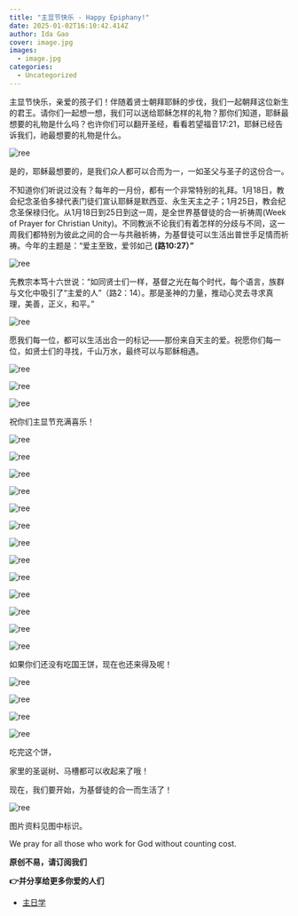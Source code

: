 ```yaml
---
title: "主显节快乐 - Happy Epiphany!"
date: 2025-01-02T16:10:42.414Z
author: Ida Gao
cover: image.jpg
images:
  - image.jpg
categories:
  - Uncategorized
---
```


主显节快乐，亲爱的孩子们！伴随着贤士朝拜耶稣的步伐，我们一起朝拜这位新生的君王。请你们一起想一想，我们可以送给耶稣怎样的礼物？那你们知道，耶稣最想要的礼物是什么吗？也许你们可以翻开圣经，看看若望福音17:21，耶稣已经告诉我们，祂最想要的礼物是什么。

<!--more-->

  

![ree](https://static.wixstatic.com/media/ec8b63_797a075474964a9aa2362cd44b608477~mv2.jpg)

  

是的，耶稣最想要的，是我们众人都可以合而为一，一如圣父与圣子的这份合一。

  

不知道你们听说过没有？每年的一月份，都有一个非常特别的礼拜。1月18日，教会纪念圣伯多禄代表门徒们宣认耶稣是默西亚、永生天主之子；1月25日，教会纪念圣保禄归化。从1月18日到25日到这一周，是全世界基督徒的合一祈祷周(Week of Prayer for Christian Unity)。不同教派不论我们有着怎样的分歧与不同，这一周我们都特别为彼此之间的合一与共融祈祷，为基督徒可以生活出普世手足情而祈祷。今年的主题是：“爱主至致，爱邻如己 **(路10:27）”**

  

  

![ree](https://static.wixstatic.com/media/ec8b63_254a21d0039c4b7694abc668cdcfd3f6~mv2.jpg)

  

先教宗本笃十六世说：“如同贤士们一样，基督之光在每个时代，每个语言，族群与文化中吸引了“主爱的人”（路2：14）。那是圣神的力量，推动心灵去寻求真理，美善，正义，和平。”

  

![ree](https://static.wixstatic.com/media/ec8b63_dedb0cd34a0d41cd9a59b3860492adfc~mv2.jpg)

  

愿我们每一位，都可以生活出合一的标记——那份来自天主的爱。祝愿你们每一位，如贤士们的寻找，千山万水，最终可以与耶稣相遇。

![ree](https://static.wixstatic.com/media/ec8b63_d9a4ab6c13774ec6b9b0729943dccdc7~mv2.jpg)

![ree](https://static.wixstatic.com/media/ec8b63_0a829f56b8824e0ea7783aaae3fd3f6f~mv2.jpg)

![ree](https://static.wixstatic.com/media/ec8b63_f3878e8b4e3d45d980387059e1365622~mv2.jpg)

  

祝你们主显节充满喜乐！

  

![ree](https://static.wixstatic.com/media/ec8b63_f0c1311d6fe9401c8a29a8ddee6fe3d4~mv2.jpg)

![ree](https://static.wixstatic.com/media/ec8b63_b0e23d6e0a05441d8c56971b4a3e5466~mv2.jpg)

![ree](https://static.wixstatic.com/media/ec8b63_6a202fd6d083498fa9cdd7421c9440fe~mv2.jpg)

![ree](https://static.wixstatic.com/media/ec8b63_e9f77f06d0754b2fb4061f7a3aa33cf1~mv2.jpg)

![ree](https://static.wixstatic.com/media/ec8b63_287bc975d9b74acbb6b9f730b907ffaa~mv2.jpg)

![ree](https://static.wixstatic.com/media/ec8b63_f0dba2225b3046cab32ab97f0c2b863c~mv2.jpg)

![ree](https://static.wixstatic.com/media/ec8b63_b2d740ccaf264253907e62ea201a4f7b~mv2.jpg)

![ree](https://static.wixstatic.com/media/ec8b63_3212dd1c271d4ab491110dcc8cb4a41b~mv2.jpg)

![ree](https://static.wixstatic.com/media/ec8b63_f21cc49e350547df946ec5b9331c28e9~mv2.jpg)

![ree](https://static.wixstatic.com/media/ec8b63_81a8ecc0f7234f77a01a0f48eb705f3f~mv2.jpg)

![ree](https://static.wixstatic.com/media/ec8b63_f3f1f77afffe447e8d784331ede163f4~mv2.jpg)

![ree](https://static.wixstatic.com/media/ec8b63_620f47cb959d41789d7158420c806d42~mv2.jpg)

![ree](https://static.wixstatic.com/media/ec8b63_0249e7282eec40189192a991cfe9d513~mv2.jpg)

  

如果你们还没有吃国王饼，现在也还来得及呢！

  

![ree](https://static.wixstatic.com/media/ec8b63_c365ef4965f74c8c95353d3edefe45cd~mv2.jpg)

![ree](https://static.wixstatic.com/media/ec8b63_bf7a7dd2410341819f1777c6b32352d9~mv2.jpg)

![ree](https://static.wixstatic.com/media/ec8b63_1c6f3fbdb9884322bf4aea75e7c25f0d~mv2.jpg)

![ree](https://static.wixstatic.com/media/ec8b63_0c8ecb146b014dd9a1476ba86d978c0f~mv2.jpg)

  

吃完这个饼，

家里的圣诞树、马槽都可以收起来了哦！

现在，我们要开始，为基督徒的合一而生活了！

  

![ree](https://static.wixstatic.com/media/ec8b63_9bd9f9920f1d44bb9c168c8f4e637bfd~mv2.jpg)

  

  

  

图片资料见图中标识。

We pray for all those who work for God without counting cost.

**原创不易，请订阅我们**

**👉并分享给更多你爱的人们**

*   [主日学](https://www.urloveinme.com/首頁/categories/主日学)

